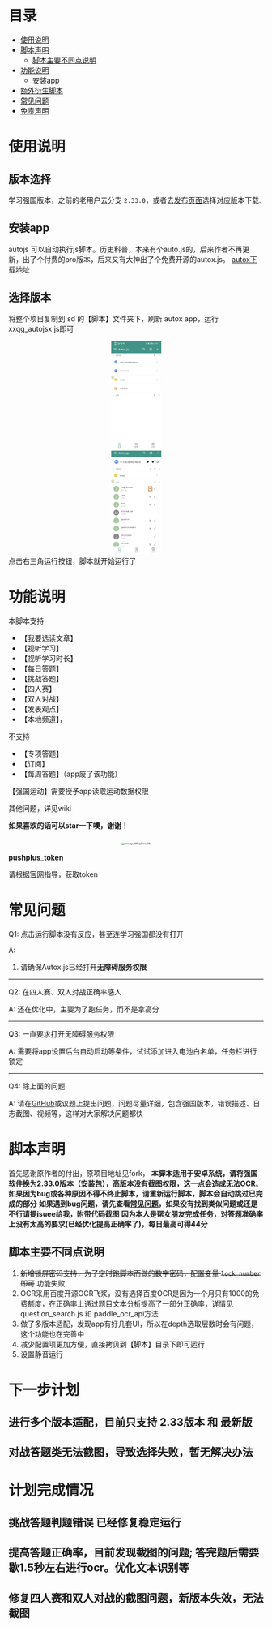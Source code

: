 # 目录
- [使用说明](#使用说明)
- [脚本声明](#脚本声明)
  - [脚本主要不同点说明](#脚本主要不同点说明)
- [功能说明](#功能说明)
  - [安装app](#安装app)
- [额外衍生脚本](#额外衍生脚本)
- [常见问题](#常见问题)
- [免责声明](#免责声明)

<!-- /code_chunk_output -->

# 使用说明

## 版本选择
学习强国版本，之前的老用户去分支 ```2.33.0```，或者去[发布页面](https://github.com/songjiang951130/auto_xuexiqiangguo/releases)选择对应版本下载.

## 安装app
autojs 可以自动执行js脚本。历史科普，本来有个auto.js的，后来作者不再更新，出了个付费的pro版本，后来又有大神出了个免费开源的autox.js。
[autox下载地址](https://github.com/kkevsekk1/AutoX/releases/)

## 选择版本

将整个项目复制到 sd 的【脚本】文件夹下，刷新 autox app，运行xxqg_autojsx.js即可
<div align=center>
<img src="https://raw.githubusercontent.com/songjiang951130/auto_xuexiqiangguo/master/image/unzip_index.jpg" width="300px" style="zoom:33%;" />
</div>
<div align=center>
<img src="https://raw.githubusercontent.com/songjiang951130/auto_xuexiqiangguo/master/image/index.jpg" width="300px" style="zoom:33%;" />
</div>
点击右三角运行按钮，脚本就开始运行了

# 功能说明
本脚本支持 
- 【我要选读文章】
- 【视听学习】
- 【视听学习时长】
- 【每日答题】
- 【挑战答题】
- 【四人赛】
- 【双人对战】
- 【发表观点】
- 【本地频道】，

不支持
- 【专项答题】
- 【订阅】
- 【每周答题】（app废了该功能）

【强国运动】需要授予app读取运动数据权限


其他问题，详见wiki


**如果喜欢的话可以star一下噢，谢谢！**
<div align=center>
<img src="https://s3.bmp.ovh/imgs/2022/01/2fc8345bdc719323.png" alt="msedge_WRzp0mov3N"  width="300px" style="zoom:33%;" />
</div>

**pushplus_token**

请根据[官网](http://www.pushplus.plus/)指导，获取token


# 常见问题

Q1: 点击运行脚本没有反应，甚至连学习强国都没有打开

A: 
1. 请确保Autox.js已经打开**无障碍服务权限**

***

Q2: 在四人赛、双人对战正确率感人

A: 还在优化中，主要为了跑任务，而不是拿高分

***
Q3: 一直要求打开无障碍服务权限

A: 需要将app设置后台自动启动等条件，试试添加进入电池白名单，任务栏进行锁定

***
Q4: 除上面的问题

A: 请在[GitHub](https://github.com/songjiang951130/hamibot-auto_xuexiqiangguo/issues)或议题上提出问题，问题尽量详细，包含强国版本，错误描述、日志截图、视频等，这样对大家解决问题都快


# 脚本声明
首先感谢原作者的付出，原项目地址见fork，
**本脚本适用于安卓系统，请将强国软件换为2.33.0版本（[安装包](https://github.com/dundunnp/auto_xuexiqiangguo/blob/version-15.6/%E5%AE%89%E8%A3%85%E5%8C%85/v2.33.0)），高版本没有截图权限，这一点会造成无法OCR**。**如果因为bug或各种原因不得不终止脚本，请重新运行脚本，脚本会自动跳过已完成的部分**
**如果遇到bug问题，请先查看[常见问题](#常见问题)，如果没有找到类似问题或还是不行请提isuee给我，附带代码截图**
**因为本人是帮女朋友完成任务，对答题准确率上没有太高的要求(已经优化提高正确率了)，每日最高可得44分**

## 脚本主要不同点说明
1. ~~新增锁屏密码支持，为了定时跑脚本而做的数字密码，配置变量 ```lock_number``` 即可~~ 功能失败
2. OCR采用百度开源OCR飞浆，没有选择百度OCR是因为一个月只有1000的免费额度，在正确率上通过题目文本分析提高了一部分正确率，详情见 question_search.js 和 paddle_ocr_api方法
3. 做了多版本适配，发现app有好几套UI，所以在depth选取层数时会有问题，这个功能也在完善中
4. 减少配置项更加方便，直接拷贝到【脚本】目录下即可运行
5. 设置静音运行

# 下一步计划
## 进行多个版本适配，目前只支持 2.33版本 和 最新版
## 对战答题类无法截图，导致选择失败，暂无解决办法

# 计划完成情况
## 挑战答题判题错误 已经修复稳定运行
## 提高答题正确率，目前发现截图的问题; 答完题后需要歇1.5秒左右进行ocr。优化文本识别等
## 修复四人赛和双人对战的截图问题，新版本失效，无法截图


